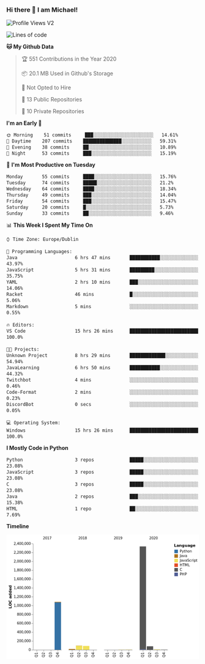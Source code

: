 ### Hi there 👋 I am Michael!

![Profile Views V2](https://komarev.com/ghpvc/?username=AppDevMichael)

<!--START_SECTION:waka-->
![Lines of code](https://img.shields.io/badge/From%20Hello%20World%20I%27ve%20Written-11.8%20million%20lines%20of%20code-blue)

**🐱 My Github Data** 

> 🏆 551 Contributions in the Year 2020
 > 
> 📦 20.1 MB Used in Github's Storage 
 > 
> 🚫 Not Opted to Hire
 > 
> 📜 13 Public Repositories
 > 
> 🔑 10 Private Repositories 

**I'm an Early 🐤** 

```text
🌞 Morning    51 commits     ███░░░░░░░░░░░░░░░░░░░░░░   14.61% 
🌆 Daytime    207 commits    ██████████████░░░░░░░░░░░   59.31% 
🌃 Evening    38 commits     ██░░░░░░░░░░░░░░░░░░░░░░░   10.89% 
🌙 Night      53 commits     ███░░░░░░░░░░░░░░░░░░░░░░   15.19%

```
📅 **I'm Most Productive on Tuesday** 

```text
Monday       55 commits     ████░░░░░░░░░░░░░░░░░░░░░   15.76% 
Tuesday      74 commits     █████░░░░░░░░░░░░░░░░░░░░   21.2% 
Wednesday    64 commits     ████░░░░░░░░░░░░░░░░░░░░░   18.34% 
Thursday     49 commits     ███░░░░░░░░░░░░░░░░░░░░░░   14.04% 
Friday       54 commits     ███░░░░░░░░░░░░░░░░░░░░░░   15.47% 
Saturday     20 commits     █░░░░░░░░░░░░░░░░░░░░░░░░   5.73% 
Sunday       33 commits     ██░░░░░░░░░░░░░░░░░░░░░░░   9.46%

```


📊 **This Week I Spent My Time On** 

```text
⌚︎ Time Zone: Europe/Dublin

💬 Programming Languages: 
Java                     6 hrs 47 mins       ███████████░░░░░░░░░░░░░░   43.97% 
JavaScript               5 hrs 31 mins       █████████░░░░░░░░░░░░░░░░   35.75% 
YAML                     2 hrs 10 mins       ███░░░░░░░░░░░░░░░░░░░░░░   14.06% 
Racket                   46 mins             █░░░░░░░░░░░░░░░░░░░░░░░░   5.06% 
Markdown                 5 mins              ░░░░░░░░░░░░░░░░░░░░░░░░░   0.55%

🔥 Editors: 
VS Code                  15 hrs 26 mins      █████████████████████████   100.0%

🐱‍💻 Projects: 
Unknown Project          8 hrs 29 mins       █████████████░░░░░░░░░░░░   54.94% 
JavaLearning             6 hrs 50 mins       ███████████░░░░░░░░░░░░░░   44.32% 
Twitchbot                4 mins              ░░░░░░░░░░░░░░░░░░░░░░░░░   0.46% 
Code-Format              2 mins              ░░░░░░░░░░░░░░░░░░░░░░░░░   0.23% 
DiscordBot               0 secs              ░░░░░░░░░░░░░░░░░░░░░░░░░   0.05%

💻 Operating System: 
Windows                  15 hrs 26 mins      █████████████████████████   100.0%

```

**I Mostly Code in Python** 

```text
Python                   3 repos             █████░░░░░░░░░░░░░░░░░░░░   23.08% 
JavaScript               3 repos             █████░░░░░░░░░░░░░░░░░░░░   23.08% 
C                        3 repos             █████░░░░░░░░░░░░░░░░░░░░   23.08% 
Java                     2 repos             ███░░░░░░░░░░░░░░░░░░░░░░   15.38% 
HTML                     1 repo              ██░░░░░░░░░░░░░░░░░░░░░░░   7.69%

```


**Timeline**

![Chart not found](https://github.com/AppDevMichael/AppDevMichael/blob/master/charts/bar_graph.png) 


<!--END_SECTION:waka-->

